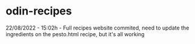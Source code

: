 # odin-recipes

22/08/2022 - 15:02h - Full recipes website commited, need to update the ingredients on the pesto.html recipe, but it's all working
